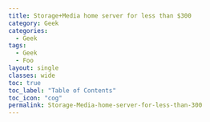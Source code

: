 ```yaml
---
title: Storage+Media home server for less than $300
category: Geek
categories: 
  - Geek
tags: 
  - Geek
  - Foo
layout: single
classes: wide
toc: true
toc_label: "Table of Contents"
toc_icon: "cog"
permalink: Storage-Media-home-server-for-less-than-300
---
```

